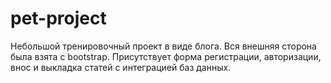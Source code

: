 # pet-project
Небольшой тренировочный проект в виде блога. Вся внешняя сторона была взята с bootstrap. 
Присутствует форма регистрации, авторизации, внос и выкладка статей с интеграцией баз данных.
